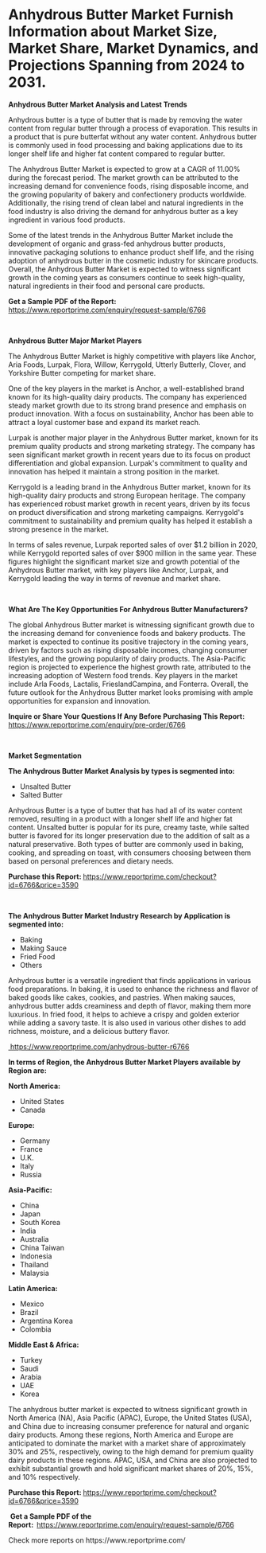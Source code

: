 <p><h1>Anhydrous Butter Market Furnish Information about Market Size, Market Share, Market Dynamics, and Projections Spanning from 2024 to 2031.</h1></p><p><strong>Anhydrous Butter Market Analysis and Latest Trends</strong></p>
<p><p>Anhydrous butter is a type of butter that is made by removing the water content from regular butter through a process of evaporation. This results in a product that is pure butterfat without any water content. Anhydrous butter is commonly used in food processing and baking applications due to its longer shelf life and higher fat content compared to regular butter.</p><p>The Anhydrous Butter Market is expected to grow at a CAGR of 11.00% during the forecast period. The market growth can be attributed to the increasing demand for convenience foods, rising disposable income, and the growing popularity of bakery and confectionery products worldwide. Additionally, the rising trend of clean label and natural ingredients in the food industry is also driving the demand for anhydrous butter as a key ingredient in various food products.</p><p>Some of the latest trends in the Anhydrous Butter Market include the development of organic and grass-fed anhydrous butter products, innovative packaging solutions to enhance product shelf life, and the rising adoption of anhydrous butter in the cosmetic industry for skincare products. Overall, the Anhydrous Butter Market is expected to witness significant growth in the coming years as consumers continue to seek high-quality, natural ingredients in their food and personal care products.</p></p>
<p><strong>Get a Sample PDF of the Report:&nbsp;</strong> <a href="https://www.reportprime.com/enquiry/request-sample/6766">https://www.reportprime.com/enquiry/request-sample/6766</a></p>
<p>&nbsp;</p>
<p><strong>Anhydrous Butter Major Market Players</strong></p>
<p><p>The Anhydrous Butter Market is highly competitive with players like Anchor, Aria Foods, Lurpak, Flora, Willow, Kerrygold, Utterly Butterly, Clover, and Yorkshire Butter competing for market share. </p><p>One of the key players in the market is Anchor, a well-established brand known for its high-quality dairy products. The company has experienced steady market growth due to its strong brand presence and emphasis on product innovation. With a focus on sustainability, Anchor has been able to attract a loyal customer base and expand its market reach. </p><p>Lurpak is another major player in the Anhydrous Butter market, known for its premium quality products and strong marketing strategy. The company has seen significant market growth in recent years due to its focus on product differentiation and global expansion. Lurpak's commitment to quality and innovation has helped it maintain a strong position in the market.</p><p>Kerrygold is a leading brand in the Anhydrous Butter market, known for its high-quality dairy products and strong European heritage. The company has experienced robust market growth in recent years, driven by its focus on product diversification and strong marketing campaigns. Kerrygold's commitment to sustainability and premium quality has helped it establish a strong presence in the market.</p><p>In terms of sales revenue, Lurpak reported sales of over $1.2 billion in 2020, while Kerrygold reported sales of over $900 million in the same year. These figures highlight the significant market size and growth potential of the Anhydrous Butter market, with key players like Anchor, Lurpak, and Kerrygold leading the way in terms of revenue and market share.</p></p>
<p>&nbsp;</p>
<p><strong>What Are The Key Opportunities For Anhydrous Butter Manufacturers?</strong></p>
<p><p>The global Anhydrous Butter market is witnessing significant growth due to the increasing demand for convenience foods and bakery products. The market is expected to continue its positive trajectory in the coming years, driven by factors such as rising disposable incomes, changing consumer lifestyles, and the growing popularity of dairy products. The Asia-Pacific region is projected to experience the highest growth rate, attributed to the increasing adoption of Western food trends. Key players in the market include Arla Foods, Lactalis, FrieslandCampina, and Fonterra. Overall, the future outlook for the Anhydrous Butter market looks promising with ample opportunities for expansion and innovation.</p></p>
<p><strong>Inquire or Share Your Questions If Any Before Purchasing This Report:</strong> <a href="https://www.reportprime.com/enquiry/pre-order/6766">https://www.reportprime.com/enquiry/pre-order/6766</a></p>
<p>&nbsp;</p>
<p><strong>Market Segmentation</strong></p>
<p><strong>The Anhydrous Butter Market Analysis by types is segmented into:</strong></p>
<p><ul><li>Unsalted Butter</li><li>Salted Butter</li></ul></p>
<p><p>Anhydrous Butter is a type of butter that has had all of its water content removed, resulting in a product with a longer shelf life and higher fat content. Unsalted butter is popular for its pure, creamy taste, while salted butter is favored for its longer preservation due to the addition of salt as a natural preservative. Both types of butter are commonly used in baking, cooking, and spreading on toast, with consumers choosing between them based on personal preferences and dietary needs.</p></p>
<p><strong>Purchase this Report:&nbsp;</strong><a href="https://www.reportprime.com/checkout?id=6766&price=3590">https://www.reportprime.com/checkout?id=6766&price=3590</a></p>
<p>&nbsp;</p>
<p><strong>The Anhydrous Butter Market Industry Research by Application is segmented into:</strong></p>
<p><ul><li>Baking</li><li>Making Sauce</li><li>Fried Food</li><li>Others</li></ul></p>
<p><p>Anhydrous butter is a versatile ingredient that finds applications in various food preparations. In baking, it is used to enhance the richness and flavor of baked goods like cakes, cookies, and pastries. When making sauces, anhydrous butter adds creaminess and depth of flavor, making them more luxurious. In fried food, it helps to achieve a crispy and golden exterior while adding a savory taste. It is also used in various other dishes to add richness, moisture, and a delicious buttery flavor.</p></p>
<p><a href="https://www.reportprime.com/anhydrous-butter-r6766">&nbsp;https://www.reportprime.com/anhydrous-butter-r6766</a></p>
<p><strong>In terms of Region, the Anhydrous Butter Market Players available by Region are:</strong></p>
<p>
    <p> <strong> North America: </strong>
        <ul>
            <li>United States</li>
            <li>Canada</li>
        </ul>
        </p> 
    <p> <strong> Europe: </strong>
        <ul>
            <li>Germany</li>
            <li>France</li>
            <li>U.K.</li>
            <li>Italy</li>
            <li>Russia</li>
        </ul>
        </p> 
    <p> <strong> Asia-Pacific: </strong>
        <ul>
            <li>China</li>
            <li>Japan</li>
            <li>South Korea</li>
            <li>India</li>
            <li>Australia</li>
            <li>China Taiwan</li>
            <li>Indonesia</li>
            <li>Thailand</li>
            <li>Malaysia</li>
        </ul>
        </p> 
    <p> <strong> Latin America: </strong>
        <ul>
            <li>Mexico</li>
            <li>Brazil</li>
            <li>Argentina Korea</li>
            <li>Colombia</li>
        </ul>
        </p> 
    <p> <strong> Middle East & Africa: </strong>
        <ul>
            <li>Turkey</li>
            <li>Saudi</li>
            <li>Arabia</li>
            <li>UAE</li>
            <li>Korea</li>
        </ul>
    </p>
    </p>
<p><p>The anhydrous butter market is expected to witness significant growth in North America (NA), Asia Pacific (APAC), Europe, the United States (USA), and China due to increasing consumer preference for natural and organic dairy products. Among these regions, North America and Europe are anticipated to dominate the market with a market share of approximately 30% and 25%, respectively, owing to the high demand for premium quality dairy products in these regions. APAC, USA, and China are also projected to exhibit substantial growth and hold significant market shares of 20%, 15%, and 10% respectively.</p></p>
<p><strong>Purchase this Report: </strong><a href="https://www.reportprime.com/checkout?id=6766&price=3590">https://www.reportprime.com/checkout?id=6766&price=3590</a></p>
<p>&nbsp;<strong>Get a Sample PDF of the Report:&nbsp;&nbsp;</strong><a href="https://www.reportprime.com/enquiry/request-sample/6766">https://www.reportprime.com/enquiry/request-sample/6766</a></p>
<p><strong></strong></p>
<p>Check more reports on https://www.reportprime.com/</p>